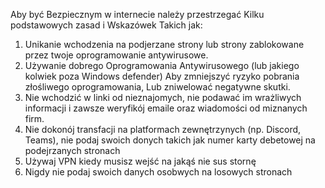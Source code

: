Aby być Bezpiecznym w internecie należy przestrzegać Kilku podstawowych zasad i Wskazówek Takich jak:

1. Unikanie wchodzenia na podjerzane strony lub strony zablokowane przez twoje oprogramowanie antywirusowe.
2. Używanie dobrego Oprogramowania Antywirusowego (lub jakiego kolwiek poza Windows defender) Aby zmniejszyć ryzyko pobrania złośliwego oprogramowania, Lub zniwelować negatywne skutki.
3. Nie wchodzić w linki od nieznajomych, nie podawać im wrażliwych informacji i zawsze weryfikój emaile oraz wiadomości od miznanych firm.
4. Nie dokonój transfacji na platformach zewnętrzynych (np. Discord, Teams), nie podaj swoich donych takich jak numer karty debetowej na podejrzanych stronach
5. Używaj VPN kiedy musisz wejść na jakąś nie sus stornę
6. Nigdy nie podaj swoich danych osobwych na losowych stronach

